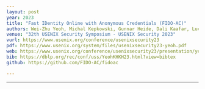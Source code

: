 ```yaml
---
layout: post
year: 2023
title: "Fast IDentity Online with Anonymous Credentials (FIDO-AC)"
authors: Wei-Zhu Yeoh, Michal Kepkowski, Gunnar Heide, Dali Kaafar, Lucjan Hanzlik
venue: "32th USENIX Security Symposium - USENIX Security 2023"
vurl: https://www.usenix.org/conference/usenixsecurity23
pdf: https://www.usenix.org/system/files/usenixsecurity23-yeoh.pdf
web: https://www.usenix.org/conference/usenixsecurity23/presentation/yeoh
bib: https://dblp.org/rec/conf/uss/YeohKHKH23.html?view=bibtex
github: https://github.com/FIDO-AC/fidoac

---
```


---


